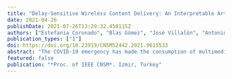 ```yaml
---
title: "Delay-Sensitive Wireless Content Delivery: An Interpretable Artificial Intelligence Approach"
date: 2021-04-26
publishDate: 2021-07-26T13:29:32.458115Z
authors: ["Estefania Coronado", "Blas Gómez", "José Villalón", "Antonio Garrido", "Shuaib Siddiqui", "Roberto Riggio"]
publication_types: ["1"]
doi: https://doi.org/10.23919/CNSM52442.2021.9615533
abstract: "The COVID-19 emergency has made the consumption of multimedia content skyrocket in all contexts, including education. Many universities leverage hybrid learning models, in which students join a real-time video session via Wi-Fi from several classrooms to ensure safety and social distancing. This is creating a significant strain on the wireless access network, which is required to deliver an unusually high level of traffic. Artificial Intelligence (AI) and Machine Learning (ML) solutions have emerged as a way to make networks easier to control and to manage. However, their black box nature and in general their fire and forget approach has generated considerable skepticism over the entire value chain, from vendors to network administrators. This situation has led to a new interest in interpretable AI solutions, which aim at making the decisions taken by AI/ML models intelligible to a domain expert. In this article, we review the concept of interpretable AI and analyze the challenges, requirements, and benefits it can bring to delay-sensitive content delivery in 802.11 Wi-Fi networks. Furthermore, we apply these requirements to a use case in which we focus on advanced Quality of Service (QoS) provision, and we propose an interpretable and low-complexity ML model that addresses those requirements. The results demonstrate performance gains up to 60% in the sensitive traffic and up to 20% at network-wide level."
featured: false
publication: "*Proc. of IEEE CNSM*. Izmir, Turkey"
---
```



